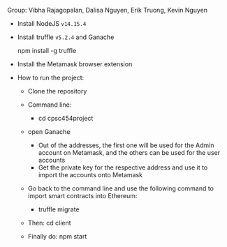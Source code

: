 Group: Vibha Rajagopalan, Dalisa Nguyen, Erik Truong, Kevin Nguyen

- Install NodeJS `v14.15.4`

- Install truffle `v5.2.4` and Ganache

   npm install -g truffle

- Install the Metamask browser extension

- How to run the project:
   - Clone the repository
   - Command line:
      - cd cpsc454project

   - open Ganache
      - Out of the addresses, the first one will be used for the Admin account on Metamask, and the others can be used for the user accounts
      - Get the private key for the respective address and use it to import the accounts onto Metamask

   - Go back to the command line and use the following command to import smart contracts into Ethereum:
      - truffle migrate
      
   - Then: cd client
   - Finally do: npm start

